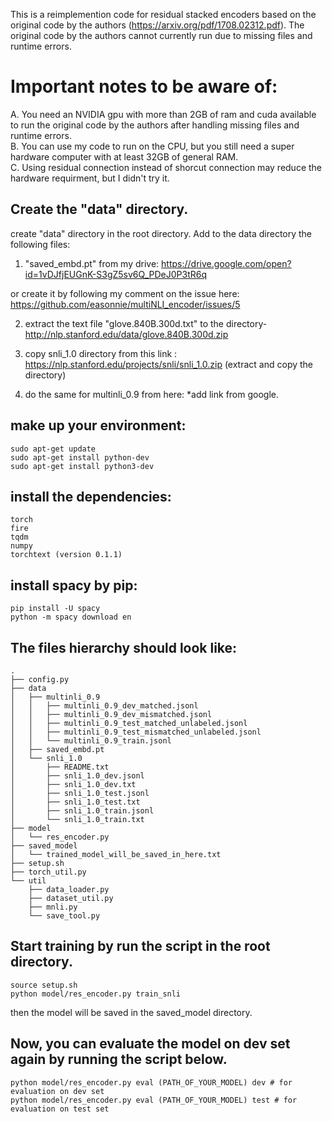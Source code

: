 This is a reimplemention code for residual stacked encoders based on the original code by the authors (https://arxiv.org/pdf/1708.02312.pdf).
The original code by the authors cannot currently run due to missing files and runtime errors.

# Important notes to be aware of:<br>
A. You need an NVIDIA gpu with more than 2GB of ram and cuda available to run the original code by the authors after handling missing files and runtime errors.<br>
B. You can use my code to run on the CPU, but you still need a super hardware computer with at least 32GB of general RAM.<br>
C. Using residual connection instead of shorcut connection may reduce the hardware requirment, but I didn't try it.

## Create the "data" directory. 
create "data" directory in the root directory.
Add to the data directory the following files:

1. "saved_embd.pt" from my drive:
https://drive.google.com/open?id=1vDJfjEUGnK-S3gZ5sv6Q_PDeJ0P3tR6q

or create it by following my comment on the issue here:
https://github.com/easonnie/multiNLI_encoder/issues/5

2. extract the text file "glove.840B.300d.txt" to the directory-
http://nlp.stanford.edu/data/glove.840B.300d.zip

3. copy snli_1.0 directory from this link :
https://nlp.stanford.edu/projects/snli/snli_1.0.zip
(extract and copy the directory)

4. do the same for multinli_0.9 from here:
*add link from google.

## make up your environment:
```
sudo apt-get update
sudo apt-get install python-dev
sudo apt-get install python3-dev
```

## install the dependencies:
```
torch
fire
tqdm
numpy
torchtext (version 0.1.1)
```

## install spacy by pip:
```
pip install -U spacy
python -m spacy download en
```

## The files hierarchy should look like:
```
.
├── config.py
├── data
│   ├── multinli_0.9
│   │   ├── multinli_0.9_dev_matched.jsonl
│   │   ├── multinli_0.9_dev_mismatched.jsonl
│   │   ├── multinli_0.9_test_matched_unlabeled.jsonl
│   │   ├── multinli_0.9_test_mismatched_unlabeled.jsonl
│   │   └── multinli_0.9_train.jsonl
│   ├── saved_embd.pt
│   └── snli_1.0
│       ├── README.txt
│       ├── snli_1.0_dev.jsonl
│       ├── snli_1.0_dev.txt
│       ├── snli_1.0_test.jsonl
│       ├── snli_1.0_test.txt
│       ├── snli_1.0_train.jsonl
│       └── snli_1.0_train.txt
├── model
│   └── res_encoder.py
├── saved_model
│   └── trained_model_will_be_saved_in_here.txt
├── setup.sh
├── torch_util.py
└── util
    ├── data_loader.py
    ├── dataset_util.py
    ├── mnli.py
    └── save_tool.py
```

## Start training by run the script in the root directory.
```
source setup.sh
python model/res_encoder.py train_snli
```
then the model will be saved in the saved_model directory.

## Now, you can evaluate the model on dev set again by running the script below.
```
python model/res_encoder.py eval (PATH_OF_YOUR_MODEL) dev # for evaluation on dev set
python model/res_encoder.py eval (PATH_OF_YOUR_MODEL) test # for evaluation on test set
```

